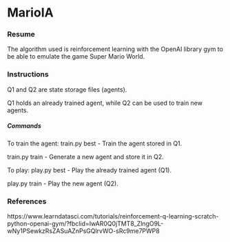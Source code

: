 # MarioIA

<h3>Resume</h3>
<p>The algorithm used is reinforcement learning with the OpenAI library
gym to be able to emulate the game Super Mario World.
</p>


<h3>Instructions</h3>
<p>Q1 and Q2 are state storage files (agents).

Q1 holds an already trained agent, while Q2 can be used to train new agents.</p>

<h5>Commands</h5>
<p>To train the agent: 
train.py best - Train the agent stored in Q1.

train.py train - Generate a new agent and store it in Q2.

To play:
play.py best - Play the already trained agent (Q1).

play.py train - Play the new agent (Q2).</p>

<h3>References</h3>
<p>https://www.learndatasci.com/tutorials/reinforcement-q-learning-scratch-python-openai-gym/?fbclid=IwAR0Q0jTMT8_ZlngO9L-wNy1PSewkzRsZASuAZnPsGQlrvWO-sRc9me7PWP8</p>